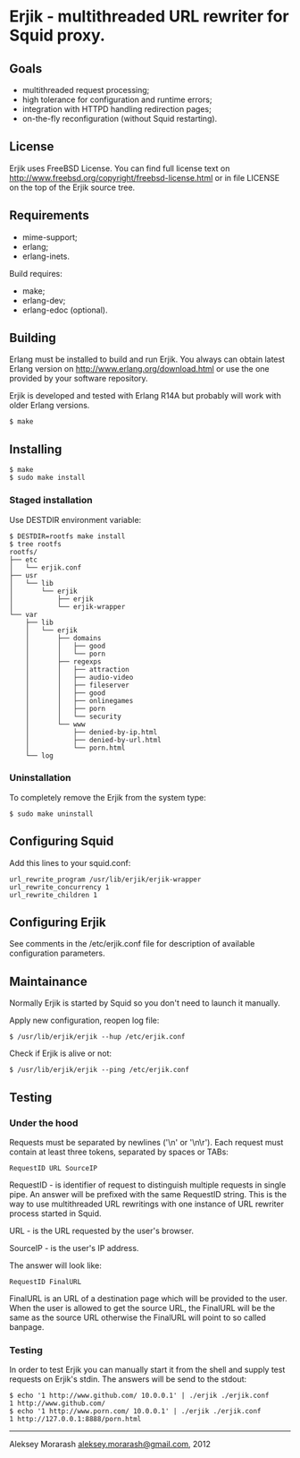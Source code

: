 # Erjik - multithreaded URL rewriter for Squid proxy.

## Goals

* multithreaded request processing;
* high tolerance for configuration and runtime errors;
* integration with HTTPD handling redirection pages;
* on-the-fly reconfiguration (without Squid restarting).

## License

Erjik uses FreeBSD License. You can find full license text
on http://www.freebsd.org/copyright/freebsd-license.html or
in file LICENSE on the top of the Erjik source tree.

## Requirements

* mime-support;
* erlang;
* erlang-inets.

Build requires:
* make;
* erlang-dev;
* erlang-edoc (optional).

## Building

Erlang must be installed to build and run Erjik.
You always can obtain latest Erlang version on
http://www.erlang.org/download.html or use the one provided by
your software repository.

Erjik is developed and tested with Erlang R14A but probably
will work with older Erlang versions.

    $ make

## Installing

    $ make
    $ sudo make install

### Staged installation

Use DESTDIR environment variable:

    $ DESTDIR=rootfs make install
    $ tree rootfs
    rootfs/
    ├── etc
    │   └── erjik.conf
    ├── usr
    │   └── lib
    │       └── erjik
    │           ├── erjik
    │           └── erjik-wrapper
    └── var
        ├── lib
        │   └── erjik
        │       ├── domains
        │       │   ├── good
        │       │   └── porn
        │       ├── regexps
        │       │   ├── attraction
        │       │   ├── audio-video
        │       │   ├── fileserver
        │       │   ├── good
        │       │   ├── onlinegames
        │       │   ├── porn
        │       │   └── security
        │       └── www
        │           ├── denied-by-ip.html
        │           ├── denied-by-url.html
        │           └── porn.html
        └── log

### Uninstallation

To completely remove the Erjik from the system type:

    $ sudo make uninstall

## Configuring Squid

Add this lines to your squid.conf:

    url_rewrite_program /usr/lib/erjik/erjik-wrapper
    url_rewrite_concurrency 1
    url_rewrite_children 1

## Configuring Erjik

See comments in the /etc/erjik.conf file for description of
available configuration parameters.

## Maintainance

Normally Erjik is started by Squid so you don't need to
launch it manually.

Apply new configuration, reopen log file:

    $ /usr/lib/erjik/erjik --hup /etc/erjik.conf

Check if Erjik is alive or not:

    $ /usr/lib/erjik/erjik --ping /etc/erjik.conf

## Testing

### Under the hood

Requests must be separated by newlines ('\n' or '\n\r').
Each request must contain at least three tokens, separated by
spaces or TABs:

    RequestID URL SourceIP

RequestID - is identifier of request to distinguish multiple
requests in single pipe. An answer will be prefixed with the
same RequestID string. This is the way to use multithreaded URL
rewritings with one instance of URL rewriter process started in Squid.

URL - is the URL requested by the user's browser.

SourceIP - is the user's IP address.

The answer will look like:

    RequestID FinalURL

FinalURL is an URL of a destination page which will be provided to the
user. When the user is allowed to get the source URL, the FinalURL will be
the same as the source URL otherwise the FinalURL will point to so called
banpage.

### Testing

In order to test Erjik you can manually start it from the shell
and supply test requests on Erjik's stdin. The answers will be send
to the stdout:

    $ echo '1 http://www.github.com/ 10.0.0.1' | ./erjik ./erjik.conf
    1 http://www.github.com/
    $ echo '1 http://www.porn.com/ 10.0.0.1' | ./erjik ./erjik.conf
    1 http://127.0.0.1:8888/porn.html

-----------------------------------------------------------------
Aleksey Morarash <aleksey.morarash@gmail.com>, 2012
